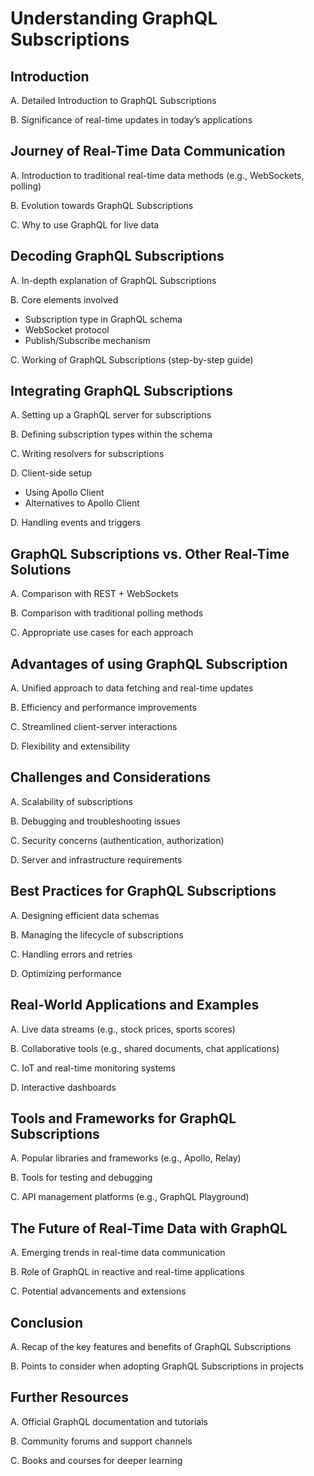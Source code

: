 # Understanding GraphQL Subscriptions

## Introduction

A. Detailed Introduction to GraphQL Subscriptions

B. Significance of real-time updates in today’s applications

## Journey of Real-Time Data Communication

A. Introduction to traditional real-time data methods (e.g., WebSockets, polling)

B. Evolution towards GraphQL Subscriptions

C. Why to use GraphQL for live data

## Decoding GraphQL Subscriptions

A. In-depth explanation of GraphQL Subscriptions

B. Core elements involved

- Subscription type in GraphQL schema
- WebSocket protocol
- Publish/Subscribe mechanism

C. Working of GraphQL Subscriptions (step-by-step guide)

## Integrating GraphQL Subscriptions

A. Setting up a GraphQL server for subscriptions

B. Defining subscription types within the schema 

C. Writing resolvers for subscriptions 

D. Client-side setup
- Using Apollo Client
- Alternatives to Apollo Client

D. Handling events and triggers

## GraphQL Subscriptions vs. Other Real-Time Solutions

A. Comparison with REST + WebSockets 

B. Comparison with traditional polling methods 

C. Appropriate use cases for each approach

## Advantages of using GraphQL Subscription

A. Unified approach to data fetching and real-time updates 

B. Efficiency and performance improvements 

C. Streamlined client-server interactions 

D. Flexibility and extensibility

## Challenges and Considerations

A. Scalability of subscriptions 

B. Debugging and troubleshooting issues 

C. Security concerns (authentication, authorization) 

D. Server and infrastructure requirements

## Best Practices for GraphQL Subscriptions

A. Designing efficient data schemas 

B. Managing the lifecycle of subscriptions 

C. Handling errors and retries 

D. Optimizing performance

## Real-World Applications and Examples

A. Live data streams (e.g., stock prices, sports scores)

B. Collaborative tools (e.g., shared documents, chat applications)

C. IoT and real-time monitoring systems 

D. Interactive dashboards

## Tools and Frameworks for GraphQL Subscriptions

A. Popular libraries and frameworks (e.g., Apollo, Relay)

B. Tools for testing and debugging 

C. API management platforms (e.g., GraphQL Playground)

## The Future of Real-Time Data with GraphQL

A. Emerging trends in real-time data communication

B. Role of GraphQL in reactive and real-time applications

C. Potential advancements and extensions

## Conclusion

A. Recap of the key features and benefits of GraphQL Subscriptions 

B. Points to consider when adopting GraphQL Subscriptions in projects

## Further Resources

A. Official GraphQL documentation and tutorials 

B. Community forums and support channels 

C. Books and courses for deeper learning

